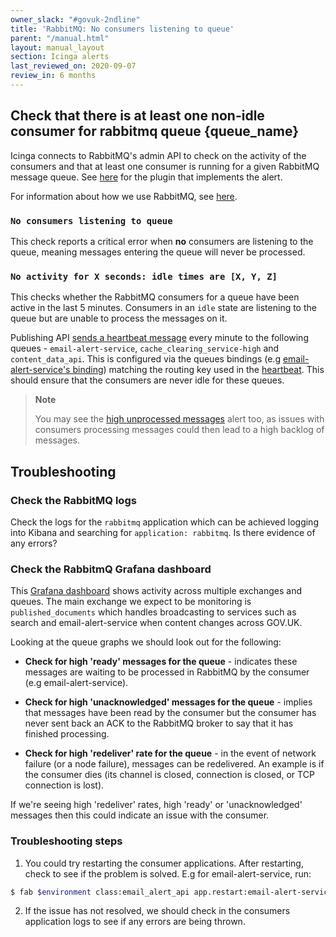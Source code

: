 ```yaml
---
owner_slack: "#govuk-2ndline"
title: 'RabbitMQ: No consumers listening to queue'
parent: "/manual.html"
layout: manual_layout
section: Icinga alerts
last_reviewed_on: 2020-09-07
review_in: 6 months
---
```


## Check that there is at least one non-idle consumer for rabbitmq queue {queue_name}

Icinga connects to RabbitMQ's admin API to check on the activity of the
consumers and that at least one consumer is running for a given RabbitMQ
message queue. See [here][check_rabbitmq_plugin] for the plugin that implements
the alert.

For information about how we use RabbitMQ, see [here][rabbitmq_doc].

### `No consumers listening to queue`

This check reports a critical error when **no** consumers are listening to the
queue, meaning messages entering the queue will never be processed.

### `No activity for X seconds: idle times are [X, Y, Z]`

This checks whether the RabbitMQ consumers for a queue have been active in the
last 5 minutes. Consumers in an `idle` state are listening to the queue but are
unable to process the messages on it.

Publishing API [sends a heartbeat message][heartbeat_messages] every minute to
the following queues - `email-alert-service`, `cache_clearing_service-high` and
`content_data_api`. This is configured via the queues bindings (e.g
[email-alert-service's binding][email_alert_binding]) matching the routing key
used in the [heartbeat][heartbeat]. This should ensure that the consumers are
never idle for these queues.

> **Note**
>
> You may see the [high unprocessed messages][high_unprocessed_messages] alert too,
> as issues with consumers processing messages could then lead to a high
> backlog of messages.

## Troubleshooting

### Check the RabbitMQ logs

Check the logs for the `rabbitmq` application which can be achieved logging
into Kibana and searching for `application: rabbitmq`. Is there evidence of any
errors?

### Check the RabbitmQ Grafana dashboard

This [Grafana dashboard][rabbitmq_grafana_dashboard] shows activity across
multiple exchanges and queues. The main exchange we expect to be monitoring is
`published_documents` which handles broadcasting to services such as search and
email-alert-service when content changes across GOV.UK.

Looking at the queue graphs we should look out for the following:

* **Check for high 'ready' messages for the queue** - indicates these messages are
  waiting to be processed in RabbitMQ by the consumer (e.g
  email-alert-service).

* **Check for high 'unacknowledged' messages for the queue** - implies that
  messages have been read by the consumer but the consumer has never sent back
  an ACK to the RabbitMQ broker to say that it has finished processing.

* **Check for high 'redeliver' rate for the queue** - in the event of network
  failure (or a node failure), messages can be redelivered. An example is if
  the consumer dies (its channel is closed, connection is closed, or TCP
  connection is lost).

If we're seeing high 'redeliver' rates, high 'ready' or 'unacknowledged'
messages then this could indicate an issue with the consumer.

### Troubleshooting steps

1. You could try restarting the consumer applications. After restarting, check
   to see if the problem is solved. E.g for email-alert-service, run:

```bash
$ fab $environment class:email_alert_api app.restart:email-alert-service
```

2. If the issue has not resolved, we should check in the consumers application
   logs to see if any errors are being thrown.

[high_unprocessed_messages]: https://docs.publishing.service.gov.uk/manual/alerts/rabbitmq-high-number-of-unprocessed-messages.html
[email_alert_binding]: https://github.com/alphagov/email-alert-service/blob/4412a1b3b0f281733801e1631416ab02fac90e25/lib/tasks/message_queues.rake#L17
[rabbitmq_doc]: https://docs.publishing.service.gov.uk/manual/rabbitmq.html
[check_rabbitmq_plugin]: https://github.com/alphagov/govuk-puppet/blob/eb8a04a7883d4772fa7266c909c7f40563f8f7a0/modules/icinga/files/usr/lib/nagios/plugins/check_rabbitmq_consumers
[heartbeat_messages]: https://github.com/alphagov/publishing-api/blob/d2552f681e772c9e4f5afb3a76605630fa4a588c/lib/tasks/heartbeat_messages.rake
[rabbitmq_grafana_dashboard]: https://grafana.blue.production.govuk.digital/dashboard/file/rabbitmq.json?refresh=10s&orgId=1
[heartbeat]: https://github.com/alphagov/publishing-api/blob/d2552f681e772c9e4f5afb3a76605630fa4a588c/lib/queue_publisher.rb#L43
